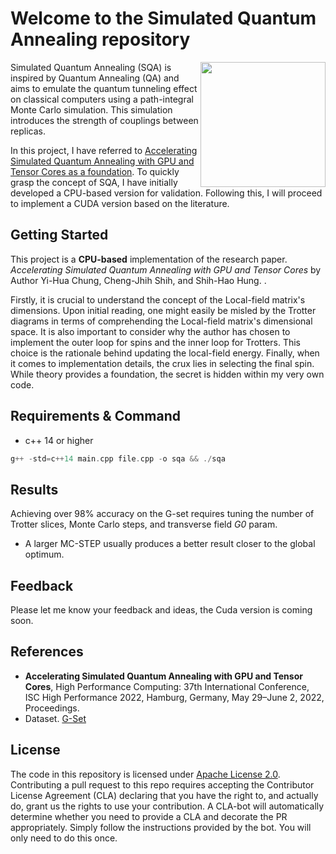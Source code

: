 # Welcome to the Simulated Quantum Annealing repository
<img align="right" width="200"
src="https://github.com/KueipoH/Accelerating-Simulated-Quantum-Annealing/blob/main/DALL%C2%B7E%202023-05-03%2010.05.41%20-%20Accelerating%20Simulated%20Quantum%20Annealing%20.png"
/>
Simulated Quantum Annealing (SQA) is inspired by Quantum Annealing (QA) and aims to emulate the quantum tunneling effect on classical computers using a path-integral Monte Carlo simulation. This simulation introduces the strength of couplings between replicas.

In this project, I have referred to [Accelerating Simulated Quantum Annealing with GPU and Tensor Cores as a foundation](https://link.springer.com/chapter/10.1007/978-3-031-07312-0_9). To quickly grasp the concept of SQA, I have initially developed a CPU-based version for validation. Following this, I will proceed to implement a CUDA version based on the literature.

## Getting Started

This project is a __CPU-based__ implementation of the research paper. _Accelerating Simulated Quantum Annealing with GPU and Tensor Cores_ by Author Yi-Hua Chung, Cheng-Jhih Shih, and Shih-Hao Hung. .

Firstly, it is crucial to understand the concept of the Local-field matrix's dimensions. Upon initial reading, one might easily be misled by the Trotter diagrams in terms of comprehending the Local-field matrix's dimensional space. It is also important to consider why the author has chosen to implement the outer loop for spins and the inner loop for Trotters. This choice is the rationale behind updating the local-field energy. Finally, when it comes to implementation details, the crux lies in selecting the final spin. While theory provides a foundation, the secret is hidden within my very own code.

## Requirements & Command

- c++ 14 or higher
```cpp
g++ -std=c++14 main.cpp file.cpp -o sqa && ./sqa
```


## Results

Achieving over 98% accuracy on the G-set requires tuning the number of Trotter slices, Monte Carlo steps, and transverse field _G0_ param.
- A larger MC-STEP usually produces a better result closer to the global optimum.


## Feedback

Please let me know your feedback and ideas, the Cuda version is coming soon.


## References

- __Accelerating Simulated Quantum Annealing with GPU and Tensor Cores__, High Performance Computing: 37th International Conference, ISC High Performance 2022, Hamburg, Germany, May 29–June 2, 2022, Proceedings. 
- Dataset. [G-Set](https://web.stanford.edu/~yyye/yyye/Gset/)

## License
The code in this repository is licensed under [Apache License 2.0](https://github.com/NVIDIA/cuda-quantum/blob/main/LICENSE).
Contributing a pull request to this repo requires accepting the Contributor License Agreement (CLA) declaring that you have the right to, and actually do, grant us the rights to use your contribution. A CLA-bot will automatically determine whether you need to provide a CLA and decorate the PR appropriately. Simply follow the instructions provided by the bot. You will only need to do this once.

